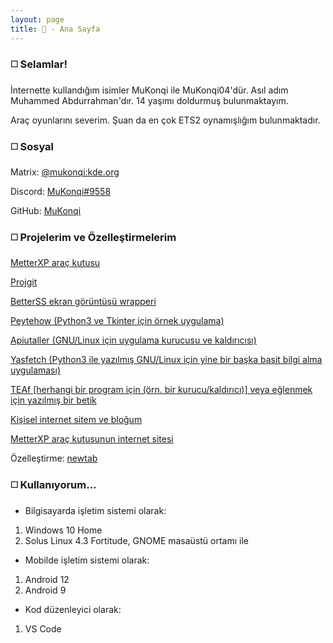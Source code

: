 ```yaml
---
layout: page
title: 👋 - Ana Sayfa
---
```

### ◻️ Selamlar!

İnternette kullandığım isimler MuKonqi ile MuKonqi04'dür. Asıl adım Muhammed Abdurrahman'dır. 14 yaşımı doldurmuş bulunmaktayım.

Araç oyunlarını severim. Şuan da en çok ETS2 oynamışlığım bulunmaktadır.
### ◻️ Sosyal
Matrix: [@mukonqi:kde.org](https://matrix.to/#/@mukonqi:kde.org)

Discord: [MuKonqi#9558](https://discord.com/channels/@me/980440858245623838)

GitHub: [MuKonqi](https://github.com/MuKonqi)
### ◻️ Projelerim ve Özelleştirmelerim
[MetterXP araç kutusu](https://mukonqi.github.io/metterxp)

[Projgit](https://github.com/MuKonqi/projgit)

[BetterSS ekran görüntüsü wrapperi](https://github.com/MuKonqi/betterss)

[Peytehow (Python3 ve Tkinter için örnek uygulama)](https://github.com/MuKonqi/Peytehow)

[Apiutaller (GNU/Linux için uygulama kurucusu ve kaldırıcısı)](https://github.com/MuKonqi/apiutaller)

[Yasfetch (Python3 ile yazılmış GNU/Linux için yine bir başka basit bilgi alma uygulaması)](https://github.com/MuKonqi/yasfetch)

[TEAf [herhangi bir program için (örn. bir kurucu/kaldırıcı)] veya eğlenmek için yazılmış bir betik](https://github.com/MuKonqi/TEAf)

[Kişisel internet sitem ve bloğum](https://github.com/MuKonqi/mukonqi.github.io)

[MetterXP araç kutusunun internet sitesi](https://github.com/MuKonqi/metterxp/tree/site)

Özelleştirme: [newtab](https://github.com/MuKonqi/newtab)
### ◻️ Kullanıyorum...
* Bilgisayarda işletim sistemi olarak:
1. Windows 10 Home
2. Solus Linux 4.3 Fortitude, GNOME masaüstü ortamı ile
* Mobilde işletim sistemi olarak:
1. Android 12
2. Android 9
* Kod düzenleyici olarak:
1. VS Code
